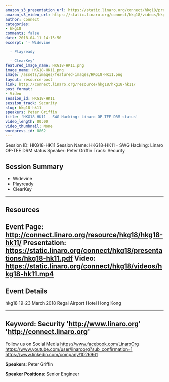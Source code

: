 ```yaml
---
amazon_s3_presentation_url: https://static.linaro.org/connect/hkg18/presentations/hkg18-hk11.pdf
amazon_s3_video_url: https://static.linaro.org/connect/hkg18/videos/hkg18-hk11.mp4
author: connect
categories:
- hkg18
comments: false
date: 2018-04-11 14:15:50
excerpt: '- Widevine

  - Playready

  - ClearKey'
featured_image_name: HKG18-HK11.png
image_name: HKG18-HK11.png
image: /assets/images/featured-images/HKG18-HK11.png
layout: resource-post
link: http://connect.linaro.org/resource/hkg18/hkg18-hk11/
post_format:
- Video
session_id: HKG18-HK11
session_track: Security
slug: hkg18-hk11
speakers: Peter Griffin
title: 'HKG18-HK11 - SWG Hacking: Linaro OP-TEE DRM status'
video_length: 00:00
video_thumbnail: None
wordpress_id: 8862
---
```


Session ID: HKG18-HK11
Session Name: HKG18-HK11 - SWG Hacking: Linaro OP-TEE DRM status
Speaker: Peter Griffin
Track: Security


## Session Summary
- Widevine
- Playready
- ClearKey

---------------------------------------------------
## Resources
Event Page: http://connect.linaro.org/resource/hkg18/hkg18-hk11/
Presentation: https://static.linaro.org/connect/hkg18/presentations/hkg18-hk11.pdf
Video: https://static.linaro.org/connect/hkg18/videos/hkg18-hk11.mp4
 ---------------------------------------------------
## Event Details
hkg18
19-23 March 2018
Regal Airport Hotel Hong Kong

---------------------------------------------------
Keyword: Security
'http://www.linaro.org'
'http://connect.linaro.org'
---------------------------------------------------
Follow us on Social Media
https://www.facebook.com/LinaroOrg
https://www.youtube.com/user/linaroorg?sub_confirmation=1
https://www.linkedin.com/company/1026961

**Speakers**: Peter Griffin

**Speaker Positions**: Senior Engineer
